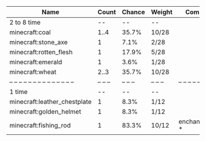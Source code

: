 | Name                         | Count | Chance | Weight | Comment         |
| ---------------------------- | ----- | ------ | ------ | --------------- |
| 2 to 8 time                  |    -- |     -- |     -- |                 |
| minecraft:coal               |  1..4 |  35.7% |  10/28 |                 |
| minecraft:stone_axe          |     1 |   7.1% |   2/28 |                 |
| minecraft:rotten_flesh       |     1 |  17.9% |   5/28 |                 |
| minecraft:emerald            |     1 |   3.6% |   1/28 |                 |
| minecraft:wheat              |  2..3 |  35.7% |  10/28 |                 |
| – – – – – – – – – – – – – –  | – – – | – – –  | – – –  | – – – – – – – – |
| 1 time                       |    -- |     -- |     -- |                 |
| minecraft:leather_chestplate |     1 |   8.3% |   1/12 |                 |
| minecraft:golden_helmet      |     1 |   8.3% |   1/12 |                 |
| minecraft:fishing_rod        |     1 |  83.3% |  10/12 | enchantments: * |
